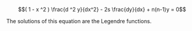 $$( 1 - x ^2 ) \frac{d ^2 y}{dx^2} - 2s \frac{dy}{dx} + n(n-1)y = 0$$

The solutions of this equation are the Legendre functions.
